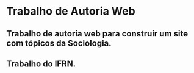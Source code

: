 # Trabalho de Autoria Web

## Trabalho de autoria web para construir um site com tópicos da Sociologia.
## Trabalho do IFRN.
